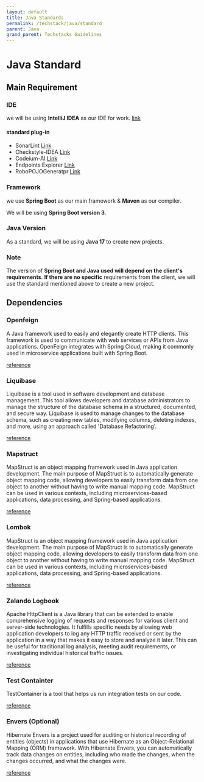 ```yaml
---
layout: default
title: Java Standards
permalink: /techstack/java/standard
parent: Java
grand_parent: Techstacks Guidelines
---
```


# Java Standard

## Main Requirement

### IDE
we will be using **IntelliJ IDEA** as our IDE for work. [link](https://www.jetbrains.com/idea/)

#### standard plug-in
- SonarLint [Link](https://plugins.jetbrains.com/plugin/7973-sonarlint)
- Checkstyle-IDEA [Link](https://plugins.jetbrains.com/plugin/1065-checkstyle-idea)
- Codeium-AI [Link](https://plugins.jetbrains.com/plugin/20540-codeium-ai-autocomplete-and-chat-for-python-js-ts-java-go-)
- Endpoints Explorer [Link](https://plugins.jetbrains.com/plugin/17867-endpoints-explorer)
- RoboPOJOGeneratpr [Link](https://plugins.jetbrains.com/plugin/8634-robopojogenerator)

### Framework

we use **Spring Boot** as our main framework & **Maven** as our compiler.

We will be using **Spring Boot version 3**.

### Java Version

As a standard, we will be using **Java 17** to create new projects.

### Note

The version of **Spring Boot and Java used will depend on the client's requirements**.
**If there are no specific** requirements from the client, we will use the standard mentioned above to create a new project.

## Dependencies
### Openfeign

A Java framework used to easily and elegantly create HTTP clients. This framework is used to communicate with web services or APIs from Java applications. OpenFeign integrates with Spring Cloud, making it commonly used in microservice applications built with Spring Boot.

[reference](https://spring.io/projects/spring-cloud-openfeign)

### Liquibase

Liquibase is a tool used in software development and database management. This tool allows developers and database administrators to manage the structure of the database schema in a structured, documented, and secure way. Liquibase is used to manage changes to the database schema, such as creating new tables, modifying columns, deleting indexes, and more, using an approach called 'Database Refactoring'.

[reference](https://www.baeldung.com/liquibase-refactor-schema-of-java-app)

### Mapstruct

MapStruct is an object mapping framework used in Java application development. The main purpose of MapStruct is to automatically generate object mapping code, allowing developers to easily transform data from one object to another without having to write manual mapping code. MapStruct can be used in various contexts, including microservices-based applications, data processing, and Spring-based applications.

[reference](https://mayankposts.medium.com/simplify-model-mapping-in-spring-boot-with-mapstruct-and-lombok-65d93b56a76b)

### Lombok

MapStruct is an object mapping framework used in Java application development. The main purpose of MapStruct is to automatically generate object mapping code, allowing developers to easily transform data from one object to another without having to write manual mapping code. MapStruct can be used in various contexts, including microservices-based applications, data processing, and Spring-based applications.

[reference](https://www.baeldung.com/intro-to-project-lombok)

### Zalando Logbook

Apache HttpClient is a Java library that can be extended to enable comprehensive logging of requests and responses for various client and server-side technologies. It fulfills specific needs by allowing web application developers to log any HTTP traffic received or sent by the application in a way that makes it easy to store and analyze it later. This can be useful for traditional log analysis, meeting audit requirements, or investigating individual historical traffic issues.

[reference](https://github.com/zalando/logbook)

### Test Containter

TestContainer is a tool that helps us run integration tests on our code.

[reference](https://testcontainers.com/guides/testing-spring-boot-rest-api-using-testcontainers/)

### Envers (Optional)

Hibernate Envers is a project used for auditing or historical recording of entities (objects) in applications that use Hibernate as an Object-Relational Mapping (ORM) framework. With Hibernate Envers, you can automatically track data changes on entities, including who made the changes, when the changes occurred, and what the changes were.

[reference](https://www.baeldung.com/database-auditing-jpa)